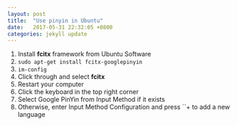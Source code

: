 ```yaml
---
layout: post
title:  "Use pinyin in Ubuntu"
date:   2017-05-31 22:32:05 +0800
categories: jekyll update
---
```


1. Install **fcitx** framework from Ubuntu Software
2. `sudo apt-get install fcitx-googlepinyin`
3. `im-config`
4. Click through and select **fcitx**
5. Restart your computer
6. Click the keyboard in the top right corner
7. Select Google PinYin from Input Method if it exists
8. Otherwise, enter Input Method Configuration and press ``+ to add a new language
